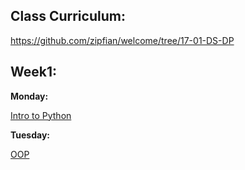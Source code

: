 Class Curriculum:
----------------

https://github.com/zipfian/welcome/tree/17-01-DS-DP


Week1:
-----


**Monday:**


[Intro to Python](https://github.com/whsky/ex_notebook/blob/master/into_python/intro_python.md)


**Tuesday:**

[OOP](https://github.com/whsky/ex_notebook/blob/master/oop/oop.md)
